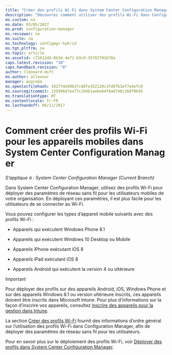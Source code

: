 ```yaml
---
title: "Créer des profils Wi-Fi dans System Center Configuration Manager | Microsoft Docs"
description: "Découvrez comment utiliser des profils Wi-Fi dans Configuration Manager, afin de déployer des paramètres de réseau sans fil pour les utilisateurs mobiles de votre organisation."
ms.custom: na
ms.date: 03/05/2017
ms.prod: configuration-manager
ms.reviewer: na
ms.suite: na
ms.technology: configmgr-hybrid
ms.tgt_pltfrm: na
ms.topic: article
ms.assetid: c72612d4-0b3d-4e71-b3c9-35782701b78a
caps.latest.revision: "18"
caps.handback.revision: "0"
author: lleonard-msft
ms.author: alleonar
manager: angrobe
ms.openlocfilehash: 101ffde99b3fc88fe352120c3fd8fb3ef7a4efc0
ms.sourcegitcommit: 13599667ea77c16db1aebe64f8a6748c268f0b45
ms.translationtype: HT
ms.contentlocale: fr-FR
ms.lasthandoff: 09/11/2017
---
```

# <a name="how-to-create-wi-fi-profiles-for-mobile-devices-in-system-center-configuration-manager"></a>Comment créer des profils Wi-Fi pour les appareils mobiles dans System Center Configuration Manager

*S’applique à : System Center Configuration Manager (Current Branch)*

Dans System Center Configuration Manager, utilisez des profils Wi-Fi pour déployer des paramètres de réseau sans fil pour les utilisateurs mobiles de votre organisation. En déployant ces paramètres, il est plus facile pour les utilisateurs de se connecter au Wi-Fi.  

Vous pouvez configurer les types d’appareil mobile suivants avec des profils Wi-Fi :  

-   Appareils qui exécutent Windows Phone 8.1  

-   Appareils qui exécutent Windows 10 Desktop ou Mobile  

-   Appareils iPhone exécutant iOS 8  

-   Appareils iPad exécutant iOS 8  

-   Appareils Android qui exécutent la version 4 ou ultérieure

> [!IMPORTANT]  
>  Pour déployer des profils sur des appareils Android, iOS, Windows Phone et sur des appareils Windows 8.1 ou version ultérieure inscrits, ces appareils doivent être inscrits dans Microsoft Intune. Pour plus d’informations sur la façon d’inscrire vos appareils, consultez [Inscrire des appareils pour la gestion dans Intune](https://docs.microsoft.com/intune/deploy-use/enroll-devices-in-microsoft-intune).  

La section [Créer des profils Wi-Fi](../../protect/deploy-use/create-wifi-profiles.md#create-a-wi-fi-profile) fournit des informations d’ordre général sur l’utilisation des profils Wi-Fi dans Configuration Manager, afin de déployer des paramètres de réseau sans fil pour les utilisateurs.

Pour en savoir plus sur le déploiement des profils Wi-Fi, voir [Déployer des profils dans System Center Configuration Manager](../../protect/deploy-use/deploy-wifi-vpn-email-cert-profiles.md).
